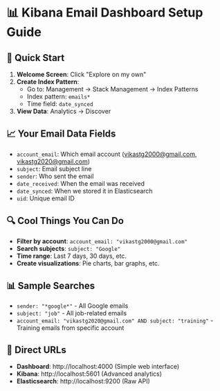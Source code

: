# 📊 Kibana Email Dashboard Setup Guide

## 🚀 Quick Start
1. **Welcome Screen**: Click "Explore on my own"
2. **Create Index Pattern**:
   - Go to: Management → Stack Management → Index Patterns
   - Index pattern: `emails*`
   - Time field: `date_synced`
3. **View Data**: Analytics → Discover

## 📈 Your Email Data Fields
- `account_email`: Which email account (vikastg2000@gmail.com, vikastg2020@gmail.com)
- `subject`: Email subject line
- `sender`: Who sent the email
- `date_received`: When the email was received
- `date_synced`: When we stored it in Elasticsearch
- `uid`: Unique email ID

## 🔍 Cool Things You Can Do
- **Filter by account**: `account_email: "vikastg2000@gmail.com"`
- **Search subjects**: `subject: "Google"`
- **Time range**: Last 7 days, 30 days, etc.
- **Create visualizations**: Pie charts, bar graphs, etc.

## 📊 Sample Searches
- `sender: "*google*"` - All Google emails
- `subject: "job"` - All job-related emails
- `account_email: "vikastg2020@gmail.com" AND subject: "training"` - Training emails from specific account

## 🎯 Direct URLs
- **Dashboard**: http://localhost:4000 (Simple web interface)
- **Kibana**: http://localhost:5601 (Advanced analytics)
- **Elasticsearch**: http://localhost:9200 (Raw API)
